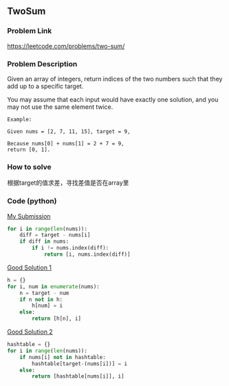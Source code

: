 ## TwoSum

### Problem Link
https://leetcode.com/problems/two-sum/

### Problem Description 

Given an array of integers, return indices of the two numbers such that they add up to a specific target.

You may assume that each input would have exactly one solution, and you may not use the same element twice.

```
Example:

Given nums = [2, 7, 11, 15], target = 9,

Because nums[0] + nums[1] = 2 + 7 = 9,
return [0, 1].

```

### How to solve 
根据target的值求差，寻找差值是否在array里


### Code (python)

[My Submission](https://github.com/yanray/leetcode/blob/master/problems/0001TwoSum/0001TwoSum1.py)

```python
for i in range(len(nums)):
    diff = target - nums[i]
    if diff in nums:
        if i != nums.index(diff):
            return [i, nums.index(diff)]
```

[Good Solution 1](https://github.com/yanray/leetcode/blob/master/problems/0001TwoSum/0001TwoSum2.py)

```python
h = {}
for i, num in enumerate(nums):
    n = target - num
    if n not in h:
        h[num] = i
    else:
        return [h[n], i]
```

[Good Solution 2](https://github.com/yanray/leetcode/blob/master/problems/0001TwoSum/0001TwoSum3.py)

```python
hashtable = {}
for i in range(len(nums)):
    if nums[i] not in hashtable:
        hashtable[target-(nums[i])] = i
    else:
        return [hashtable[nums[i]], i]
```